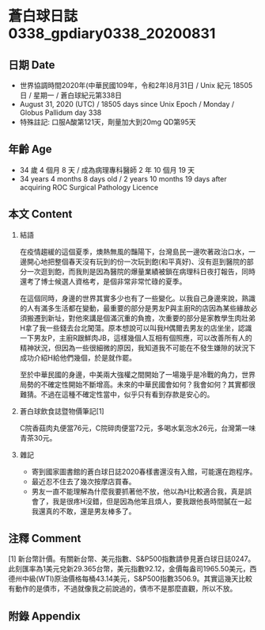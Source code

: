 [_metadata_:encoding]: - "utf-8"
[_metadata_:language]: - "zh-Hant-TW"
[_metadata_:fileformat]: - "markdown"
[_metadata_:MIME_type]: - "text/plain"
[_metadata_:markdown_version]: - "commonmark version 0.29"
[_metadata_:markdown_spec]: - "https://spec.commonmark.org/0.29/"

# 蒼白球日誌0338_gpdiary0338_20200831 #

## 日期 Date ##

* 世界協調時間2020年(中華民國109年，令和2年)8月31日 / Unix 紀元 18505 日 / 星期一 / 蒼白球紀元第338日
* August 31, 2020 (UTC) / 18505 days since Unix Epoch / Monday / Globus Pallidum day 338
* 特殊註記: 口服A酸第121天，劑量加大到20mg QD第95天

## 年齡 Age ##

* 34 歲 4 個月 8 天 / 成為病理專科醫師 2 年 10 個月 19 天
* 34 years 4 months 8 days old / 2 years 10 months 19 days after acquiring ROC Surgical Pathology Licence

## 本文 Content ##

1. 結語

    在疫情趨緩的這個夏季，燠熱無風的豔陽下，台灣島民一邊吹著政治口水，一邊開心地把整個春天沒有玩到的份一次玩到飽(和平真好)、沒有逛到醫院的部分一次逛到飽，而我則是因為醫院的爆量業績被鎖在病理科日夜打報告，同時還考了博士候選人資格考，是個非常非常忙碌的夏季。

    在這個同時，身邊的世界其實多少也有了一些變化。以我自己身邊來說，熟識的人有滿多生活都在變動，最重要的部分是男友P與主廚R的店因為某些緣故必須搬遷到新址，對他來講是個滿沉重的負擔，次重要的部分是家教學生肉壯弟H拿了我一些錢去台北闖蕩。原本想說可以叫我H偶爾去男友的店坐坐，認識一下男友P，主廚R跟鮮肉JB，這樣幾個人互相有個照應，可以改善所有人的精神狀況，但因為一些很細微的原因，我知道我不可能在不發生嫌隙的狀況下成功介紹H給他們幾個，於是就作罷。

    至於中華民國的身邊，中美兩大強權之間開始了一場幾乎是冷戰的角力，世界局勢的不確定性開始不斷增高。未來的中華民國會如何？我會如何？其實都很難猜。不過在這種不確定性當中，似乎只有看到存款是安心的。

2. 蒼白球飲食誌暨物價筆記[1]

    C院香菇肉丸便當76元，C院碎肉便當72元，多喝水氣泡水26元，台灣第一味青茶30元。

3. 雜記

    * 寄到國家圖書館的蒼白球日誌2020春樣書還沒有入館，可能還在跑程序。
    * 最近忍不住去了幾次按摩店買春。
    * 男友一直不能理解為什麼我要抓著他不放，他以為H比較適合我，真是誤會了，我是很疼H沒錯，但是因為他笨且煩人，要我跟他長時間膩在一起我還真的不敢，還是男友棒多了。

## 注釋 Comment ##

[1] 新台幣計價。有關新台幣、美元指數、S&P500指數請參見蒼白球日誌0247。此刻匯率為1美元兌新29.365台幣，美元指數92.12，金價每盎司1965.50美元，西德州中級(WTI)原油價格每桶43.14美元，S&P500指數3506.9。其實這幾天比較有動作的是債市，不過就像我之前說過的，債市不是那麼直觀，所以不放。

## 附錄 Appendix ##
